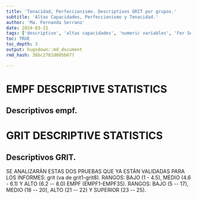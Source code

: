 ```yaml
---
title: 'Tenacidad, Perfeccionismo. Descriptivos GRIT por grupos.'
subtitle: 'Altas Capacidades, Perfeccionismo y Tenacidad.'
author: 'Ma. Fernanda Serrano'
date: 2024-03-21
tags: ['descriptivo', 'altas capacidades', 'numeric variables', 'Fer Serrano', 'tenacidad', 'perfeccionismo']
toc: TRUE
toc_depth: 3
output: hugodown::md_document
rmd_hash: 38bc2781d005b677

---
```


EMPF DESCRIPTIVE STATISTICS
===========================

Descriptivos empf.
------------------

<div class="highlight">

</div>

GRIT DESCRIPTIVE STATISTICS
===========================

Descriptivos GRIT.
------------------

<div class="highlight">

</div>

SE ANALIZARÁN ESTAS DOS PRUEBAS QUE YA ESTÁN VALIDADAS PARA LOS INFORMES: grit (va de grit1-grit8). RANGOS: BAJO (1 - 4.5), MEDIO (4.6 - 6.1) Y ALTO (6.2 -- 8.0) EMPF (EMPF1-EMPF35). RANGOS: BAJO (5 -- 17), MEDIO (18 -- 20), ALTO (21 -- 22) Y SUPERIOR (23 -- 25).

